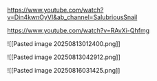 https://www.youtube.com/watch?v=Din4kwnOyVI&ab_channel=SalubriousSnail

https://www.youtube.com/watch?v=RAvXi-Qhfmg


![[Pasted image 20250813012400.png]]

![[Pasted image 20250813042912.png]]

![[Pasted image 20250816031425.png]]